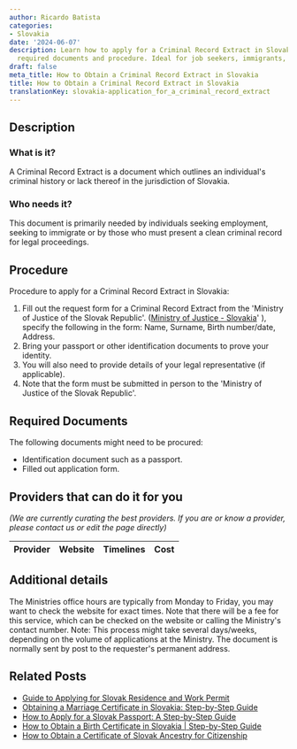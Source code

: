 ```yaml
---
author: Ricardo Batista
categories:
- Slovakia
date: '2024-06-07'
description: Learn how to apply for a Criminal Record Extract in Slovakia, including
  required documents and procedure. Ideal for job seekers, immigrants, and legal matters.
draft: false
meta_title: How to Obtain a Criminal Record Extract in Slovakia
title: How to Obtain a Criminal Record Extract in Slovakia
translationKey: slovakia-application_for_a_criminal_record_extract
---
```


## Description
### What is it?
A Criminal Record Extract is a document which outlines an individual's criminal history or lack thereof in the jurisdiction of Slovakia. 

### Who needs it?
This document is primarily needed by individuals seeking employment, seeking to immigrate or by those who must present a clean criminal record for legal proceedings.

## Procedure

Procedure to apply for a Criminal Record Extract in Slovakia:

1. Fill out the request form for a Criminal Record Extract from the 'Ministry of Justice of the Slovak Republic'. ([Ministry of Justice - Slovakia](http://'www.justice.gov.sk/)' ), specify the following in the form: Name, Surname, Birth number/date, Address.
2. Bring your passport or other identification documents to prove your identity.
3. You will also need to provide details of your legal representative (if applicable).
4. Note that the form must be submitted in person to the 'Ministry of Justice of the Slovak Republic'.

## Required Documents

The following documents might need to be procured:

- Identification document such as a passport.
- Filled out application form.

## Providers that can do it for you

_(We are currently curating the best providers. If you are or know a provider, please contact us or edit the page directly)_

| Provider        |     Website     |     Timelines    |       Cost      |
| :-------------: | :-------------: |  :-------------: | :-------------: |

## Additional details
The Ministries office hours are typically from Monday to Friday, you may want to check the website for exact times. Note that there will be a fee for this service, which can be checked on the website or calling the Ministry's contact number.
Note: This process might take several days/weeks, depending on the volume of applications at the Ministry. The document is normally sent by post to the requester's permanent address.


## Related Posts

- [Guide to Applying for Slovak Residence and Work Permit](https://tramitit.com/guides/slovakia/application_for_residence_with_work_permit/)
- [Obtaining a Marriage Certificate in Slovakia: Step-by-Step Guide](https://tramitit.com/guides/slovakia/issuance_of_marriage_certificate/)
- [How to Apply for a Slovak Passport: A Step-by-Step Guide](https://tramitit.com/guides/slovakia/issuance_of_passport/)
- [How to Obtain a Birth Certificate in Slovakia | Step-by-Step Guide](https://tramitit.com/guides/slovakia/issuance_of_birth_certificate/)
- [How to Obtain a Certificate of Slovak Ancestry for Citizenship](https://tramitit.com/guides/slovakia/certificate_of_slovak_ancestry/)